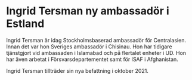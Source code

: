 # Ingrid Tersman ny ambassadör i Estland

Ingrid Tersman är idag Stockholmsbaserad ambassadör för Centralasien. Innan det var hon Sveriges ambassadör i Chisinau. Hon har tidigare tjänstgjort vid ambassaden i Islamabad och på flertalet enheter i UD. Hon har även arbetat i Försvarsdepartementet samt för ISAF i Afghanistan.

Ingrid Tersman tillträder sin nya befattning i oktober 2021\.
